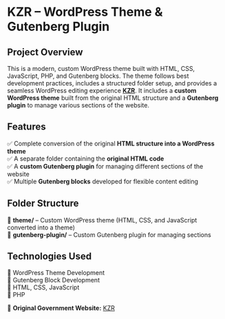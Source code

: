# KZR – WordPress Theme & Gutenberg Plugin  

## Project Overview  
This is a modern, custom WordPress theme built with HTML, CSS, JavaScript, PHP, and Gutenberg blocks. The theme follows best development practices, includes a structured folder setup, and provides a seamless WordPress editing experience **[KZR](https://kzr.inig.eu/)**. It includes a **custom WordPress theme** built from the original HTML structure and a **Gutenberg plugin** to manage various sections of the website.  

## Features  
✅ Complete conversion of the original **HTML structure into a WordPress theme**  
✅ A separate folder containing the **original HTML code**  
✅ A **custom Gutenberg plugin** for managing different sections of the website  
✅ Multiple **Gutenberg blocks** developed for flexible content editing  

## Folder Structure  
📂 **theme/** – Custom WordPress theme (HTML, CSS, and JavaScript converted into a theme)  
📂 **gutenberg-plugin/** – Custom Gutenberg plugin for managing sections  

## Technologies Used  
🔹 WordPress Theme Development  
🔹 Gutenberg Block Development  
🔹 HTML, CSS, JavaScript  
🔹 PHP  

🔗 **Original Government Website:** [KZR](https://kzr.inig.eu/)  
